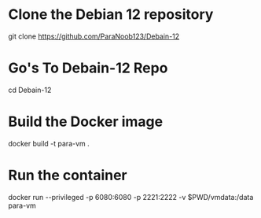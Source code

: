 # Clone the Debian 12 repository
git clone https://github.com/ParaNoob123/Debain-12
# Go's To Debain-12 Repo
cd Debain-12

# Build the Docker image
docker build -t para-vm .

# Run the container
docker run --privileged -p 6080:6080 -p 2221:2222 -v $PWD/vmdata:/data para-vm
